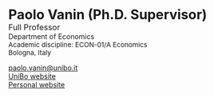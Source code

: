 <b style="font-size: 20pt; color: var(--global-theme-color);"> Paolo Vanin (Ph.D. Supervisor) </b> <br> <span style="font-size: 12pt;"> Full Professor </span> <br> Department of Economics <br> <span style="font-size: 10pt;"> Academic discipline: ECON-01/A Economics </span> <br> <span style="font-size: 10pt;"> <i class="fa-solid fa-location-dot"></i> Bologna, Italy</span>

[<i class="fa-solid fa-envelope"></i> paolo.vanin@unibo.it](mailto:paolo.vanin@unibo.it) <br>
[<i class="fa-solid fa-graduation-cap"></i> UniBo website](https://www.unibo.it/sitoweb/paolo.vanin/en) <br>
[<i class="fa-solid fa-arrow-up-right-from-square"></i> Personal website](https://sites.google.com/site/paolovanin/)
